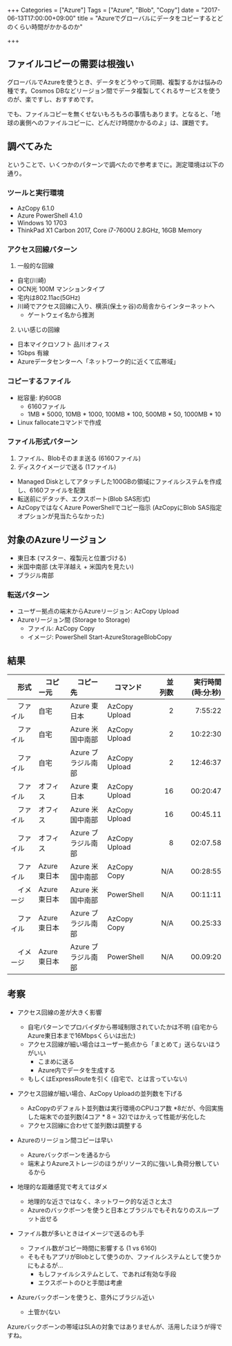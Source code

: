 +++
Categories = ["Azure"]
Tags = ["Azure", "Blob", "Copy"]
date = "2017-06-13T17:00:00+09:00"
title = "Azureでグローバルにデータをコピーするとどのくらい時間がかかるのか"

+++

## ファイルコピーの需要は根強い
グローバルでAzureを使うとき、データをどうやって同期、複製するかは悩みの種です。Cosmos DBなどリージョン間でデータ複製してくれるサービスを使うのが、楽ですし、おすすめです。

でも、ファイルコピーを無くせないもろもろの事情もあります。となると、「地球の裏側へのファイルコピーに、どんだけ時間かかるのよ」は、課題です。

## 調べてみた
ということで、いくつかのパターンで調べたので参考までに。測定環境は以下の通り。

### ツールと実行環境
* AzCopy 6.1.0
* Azure PowerShell 4.1.0
* Windows 10 1703
* ThinkPad X1 Carbon 2017, Core i7-7600U 2.8GHz, 16GB Memory

### アクセス回線パターン
1. 一般的な回線
  * 自宅(川崎)
  * OCN光 100M マンションタイプ
  * 宅内は802.11ac(5GHz)
  * 川崎でアクセス回線に入り、横浜(保土ヶ谷)の局舎からインターネットへ
    * ゲートウェイ名から推測

2. いい感じの回線
  * 日本マイクロソフト 品川オフィス
  * 1Gbps 有線
  * Azureデータセンターへ「ネットワーク的に近くて広帯域」

### コピーするファイル
* 総容量: 約60GB
  * 6160ファイル
  * 1MB * 5000, 10MB * 1000, 100MB * 100, 500MB * 50, 1000MB * 10
* Linux fallocateコマンドで作成

### ファイル形式パターン
1. ファイル、Blobそのまま送る (6160ファイル)
2. ディスクイメージで送る (1ファイル)
  * Managed Diskとしてアタッチした100GBの領域にファイルシステムを作成し、6160ファイルを配置
  * 転送前にデタッチ、エクスポート(Blob SAS形式)
  * AzCopyではなくAzure PowerShellでコピー指示 (AzCopyにBlob SAS指定オプションが見当たらなかった)

## 対象のAzureリージョン
* 東日本 (マスター、複製元と位置づける)
* 米国中南部 (太平洋越え + 米国内を見たい)
* ブラジル南部

### 転送パターン
* ユーザー拠点の端末からAzureリージョン: AzCopy Upload
* Azureリージョン間 (Storage to Storage)
  * ファイル: AzCopy Copy
  * イメージ: PowerShell Start-AzureStorageBlobCopy

## 結果

|　形式　|　コピー元　|　コピー先　|　コマンド　|　並列数　|　実行時間(時:分:秒)　|
|  :-----------  |  :-----------  |  :------------  |  :------------  |  ------------:  |  ------------:  |
|　ファイル　|  自宅  |  Azure 東日本  |  AzCopy Upload  |2|7:55:22|
|　ファイル　|  自宅  |  Azure 米国中南部  |  AzCopy Upload  |2|10:22:30|
|　ファイル　|  自宅  |  Azure ブラジル南部  |  AzCopy Upload  |2|12:46:37|
|　ファイル　|  オフィス  |  Azure 東日本  |  AzCopy Upload  |16|00:20:47|
|　ファイル　|  オフィス  |  Azure 米国中南部  |  AzCopy Upload  |16|00:45.11|
|　ファイル　|  オフィス  |  Azure ブラジル南部  |  AzCopy Upload  |8|02:07.58|
|　ファイル　|  Azure 東日本  |  Azure 米国中南部  |  AzCopy Copy  |N/A|00:28:55|
|　イメージ　|  Azure 東日本  |  Azure 米国中南部  |  PowerShell  |N/A|00:11:11|
|　ファイル　|  Azure 東日本  |  Azure ブラジル南部  |  AzCopy Copy  |N/A|00.25:33|
|　イメージ　|  Azure 東日本  |  Azure ブラジル南部  |  PowerShell  |N/A|00.09:20|

## 考察
* アクセス回線の差が大きく影響
  * 自宅パターンでプロバイダから帯域制限されていたかは不明 (自宅からAzure東日本まで16Mbpsくらいは出た)
  * アクセス回線が細い場合はユーザー拠点から「まとめて」送らないほうがいい
    * こまめに送る
    * Azure内でデータを生成する
  * もしくはExpressRouteを引く (自宅で、とは言っていない)

* アクセス回線が細い場合、AzCopy Uploadの並列数を下げる
  * AzCopyのデフォルト並列数は実行環境のCPUコア数 *8だが、今回実施した端末での並列数(4コア * 8 = 32)ではかえって性能が劣化した
  * アクセス回線に合わせて並列数は調整する

* Azureのリージョン間コピーは早い
  * Azureバックボーンを通るから
  * 端末よりAzureストレージのほうがリソース的に強いし負荷分散しているから

* 地理的な距離感覚で考えてはダメ
  * 地理的な近さではなく、ネットワーク的な近さと太さ
  * Azureのバックボーンを使うと日本とブラジルでもそれなりのスループット出せる

* ファイル数が多いときはイメージで送るのも手
  * ファイル数がコピー時間に影響する (1 vs 6160)
  * そもそもアプリがBlobとして使うのか、ファイルシステムとして使うかにもよるが...
    * もしファイルシステムとして、であれば有効な手段
    * エクスポートのひと手間は考慮

* Azureバックボーンを使うと、意外にブラジル近い
  * 土管か(ない


Azureバックボーンの帯域はSLAの対象ではありませんが、活用したほうが得ですね。